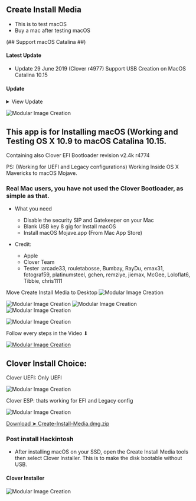 ## Create Install Media
- This is to test macOS
- Buy a mac after testing macOS

(## Support macOS Catalina ##)

#### Latest Update
- Update 29 June 2019 (Clover r4977) Support USB Creation on MacOS Catalina 10.15
        
#### Update
<details> 
  <summary>View Update</summary>
        
        
- Update 22 May 2019 (Clover r4933)        
               
- Update 21 May 2019 (Clover r4930)
        
- Update 14 April 2019 (Clover r4919)

- Update 30 Mar 2019 (Clover r4914)

- Update 01 Mars 2019 (Clover r4893)

- Update 26 Dec 2018 Add Option (Clover Installer)

- Update 24 Nov 2018 Clover EFI Bootloader revision v2.4k r4774

- update 28 Oct 2018 in the release, I removing --applicationpath for 10.13 and 10.14 I add an option to separate (10.9 to 10.12) and (10.13 to 10.14) 

- Update 11 august 2018 Clover r4642


</details>

![Modular Image Creation](https://i25.servimg.com/u/f25/18/50/18/69/110.png)
 
## This app is for Installing macOS (Working and Testing OS X 10.9 to macOS Catalina 10.15.

Containing also Clover EFI Bootloader revision v2.4k r4774

PS: (Working for UEFI and Legacy configurations)
Working Inside OS X Mavericks to macOS Mojave.


### Real Mac users, you have not used the Clover Bootloader, as simple as that.

* What you need

   - Disable the security SIP and Gatekeeper on your Mac
   - Blank USB key 8 gig for Install macOS
   - Install macOS Mojave.app (From Mac App Store)
 
* Credit: 
   - Apple 
   - Clover Team 
   - Tester :arcade33, rouletabosse, Bumbay, RayDu, emax31, fotograf59, platinumsteel, gchen,  remziye,  jiemax, McGee, Loloflat6, Tibbie, chris1111


Move Create Install Media to Desktop
![Modular Image Creation](https://i25.servimg.com/u/f25/18/50/18/69/captur10.png)

![Modular Image Creation](https://i25.servimg.com/u/f25/18/50/18/69/captu412.png)
![Modular Image Creation](https://i25.servimg.com/u/f25/18/50/18/69/captu284.png)
![Modular Image Creation](https://i25.servimg.com/u/f25/18/50/18/69/captu285.png)

![Modular Image Creation](https://i25.servimg.com/u/f25/18/50/18/69/116.png)


Follow every steps in the Video
               ⬇︎
               
[![Modular Image Creation](https://i25.servimg.com/u/f25/18/50/18/69/mojave12.png)](https://youtu.be/A5ZiMow2Rzs)


## Clover Install Choice:
Clover UEFI: Only UEFI

![Modular Image Creation](https://i25.servimg.com/u/f25/18/50/18/69/uefi10.png)

Clover ESP: thats working for  EFI and Legacy config

![Modular Image Creation](https://i25.servimg.com/u/f25/18/50/18/69/esp10.png)


[Download ➤ Create-Install-Media.dmg.zip](https://github.com/chris1111/Create-Install-Media/releases/tag/V1)

### Post install Hackintosh
- After installing macOS on your SSD, open the Create Install Media tools then select Clover Installer. This is to make the disk bootable without USB.

#### Clover Installer
![Modular Image Creation](https://i25.servimg.com/u/f25/18/50/18/69/captu411.png)


